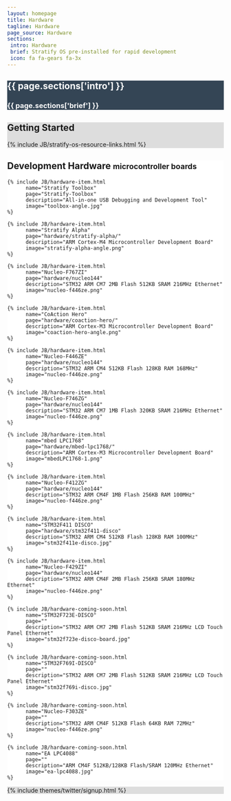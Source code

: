```yaml
---
layout: homepage
title: Hardware
tagline: Hardware
page_source: Hardware
sections:
 intro: Hardware
 brief: Stratify OS pre-installed for rapid development
 icon: fa fa-gears fa-3x
---
```


<div style="background: #344555; color: #fff;">
	<div class="container">
  <div class="row header_row">
			<div class="col-md-3 text-center">
				<h2><i class="{{ page.sections['icon'] }}"></i></h2>
			</div>
			<div class="col-md-9">
				<h2><b>{{ page.sections['intro'] }}</b></h2>
				<h3>{{ page.sections['brief'] }}</h3>
			</div>
		</div>
	</div>
</div>

<div style="background: #ddd; height: auto">
<div class="container">
  <h2>Getting <b>Started</b></h2>
  </div>
  {% include JB/stratify-os-resource-links.html %}
</div>

<div style="background: #fff;">
	<div class="container">

  <h2>Development <b>Hardware</b> <small>microcontroller boards</small></h2>

  <div class="row">

    {% include JB/hardware-item.html
          name="Stratify Toolbox"
          page="Stratify-Toolbox"
          description="All-in-one USB Debugging and Development Tool"
          image="toolbox-angle.jpg"
    %}

    {% include JB/hardware-item.html
          name="Stratify Alpha"
          page="hardware/stratify-alpha/"
          description="ARM Cortex-M4 Microcontroller Development Board"
          image="stratify-alpha-angle.png"
    %}

    {% include JB/hardware-item.html
          name="Nucleo-F767ZI"
          page="hardware/nucleo144"
          description="STM32 ARM CM7 2MB Flash 512KB SRAM 216MHz Ethernet"
          image="nucleo-f446ze.png"
    %}

    {% include JB/hardware-item.html
          name="CoAction Hero"
          page="hardware/coaction-hero/"
          description="ARM Cortex-M3 Microcontroller Development Board"
          image="coaction-hero-angle.png"
    %}

    {% include JB/hardware-item.html
          name="Nucleo-F446ZE"
          page="hardware/nucleo144"
          description="STM32 ARM CM4 512KB Flash 128KB RAM 168MHz"
          image="nucleo-f446ze.png"
    %}

    {% include JB/hardware-item.html
          name="Nucleo-F746ZG"
          page="hardware/nucleo144"
          description="STM32 ARM CM7 1MB Flash 320KB SRAM 216MHz Ethernet"
          image="nucleo-f446ze.png"
    %}

    {% include JB/hardware-item.html
          name="mbed LPC1768"
          page="hardware/mbed-lpc1768/"
          description="ARM Cortex-M3 Microcontroller Development Board"
          image="mbedLPC1768-1.png"
    %}

    {% include JB/hardware-item.html
          name="Nucleo-F412ZG"
          page="hardware/nucleo144"
          description="STM32 ARM CM4F 1MB Flash 256KB RAM 100MHz"
          image="nucleo-f446ze.png"
    %}

    {% include JB/hardware-item.html
          name="STM32F411 DISCO"
          page="hardware/stm32f411-disco"
          description="STM32 ARM CM4 512KB Flash 128KB RAM 100MHz"
          image="stm32f411e-disco.jpg"
    %}

    {% include JB/hardware-item.html
          name="Nucleo-F429ZI"
          page="hardware/nucleo144"
          description="STM32 ARM CM4F 2MB Flash 256KB SRAM 180MHz Ethernet"
          image="nucleo-f446ze.png"
    %}

    {% include JB/hardware-coming-soon.html
          name="STM32F723E-DISCO"
          page=""
          description="STM32 ARM CM7 2MB Flash 512KB SRAM 216MHz LCD Touch Panel Ethernet"
          image="stm32f723e-disco-board.jpg"
    %}

    {% include JB/hardware-coming-soon.html
          name="STM32F769I-DISCO"
          page=""
          description="STM32 ARM CM7 2MB Flash 512KB SRAM 216MHz LCD Touch Panel Ethernet"
          image="stm32f769i-disco.jpg"
    %}

    {% include JB/hardware-coming-soon.html
          name="Nucleo-F303ZE"
          page=""
          description="STM32 ARM CM4F 512KB Flash 64KB RAM 72MHz"
          image="nucleo-f446ze.png"
    %}

    {% include JB/hardware-coming-soon.html
          name="EA LPC4088"
          page=""
          description="ARM CM4F 512KB/128KB Flash/SRAM 120MHz Ethernet"
          image="ea-lpc4088.jpg"
    %}

  

  </div>

</div>
</div>



<div style="background: #ddd;">
	<div class="container">
		{% include themes/twitter/signup.html %}
	</div>
</div>
